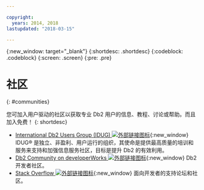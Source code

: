 ```yaml
---

copyright:
  years: 2014, 2018
lastupdated: "2018-03-15"

---
```


<!-- Attribute definitions --> 
{:new_window: target="_blank"}
{:shortdesc: .shortdesc}
{:codeblock: .codeblock}
{:screen: .screen}
{:pre: .pre}

# 社区
{: #communities}

您可加入用户驱动的社区以获取专业 Db2 用户的信息、教程、讨论或帮助。而且加入免费！
{: shortdesc}

* [International Db2 Users Group (IDUG) ![外部链接图标](../../icons/launch-glyph.svg "外部链接图标")](https://www.idug.org/){:new_window} IDUG® 是独立、非盈利、用户运行的组织，其使命是提供最高质量的培训和服务来支持和加强信息服务社区，目标是提升 Db2 的有效利用。
* [Db2 Community on developerWorks ![外部链接图标](../../icons/launch-glyph.svg "外部链接图标")](https://developer.ibm.com/data/db2/){:new_window} Db2 开发者社区。
* [Stack Overflow ![外部链接图标](../../icons/launch-glyph.svg "外部链接图标")](https://stackoverflow.com/users/login?ssrc=anon_ask&returnurl=https%3a%2f%2fstackoverflow.com%2fquestions%2fask%3ftags%3ddashdb){:new_window} 面向开发者的支持论坛和社区。
